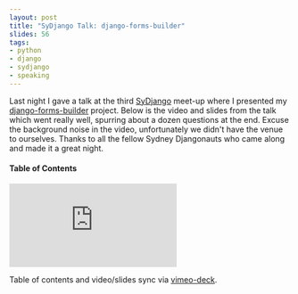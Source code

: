 ```yaml
---
layout: post
title: "SyDjango Talk: django-forms-builder"
slides: 56
tags:
- python
- django
- sydjango
- speaking
---
```


<p>Last night I gave a talk at the third <a href="http://www.meetup.com/SyDjango/">SyDjango</a> meet-up where I presented my <a href="https://github.com/stephenmcd/django-forms-builder">django-forms-builder</a> project. Below is the video and slides from the talk which went really well, spurring about a dozen questions at the end. Excuse the background noise in the video, unfortunately we didn't have the venue to ourselves. Thanks to all the fellow Sydney Djangonauts who came along and made it a great night.</p>

<h4>Table of Contents</h4>
<ol id="toc"></ol>
<script src="/static/js/vimeo-deck.js"></script>
<script>

var vd = VimeoDeck({tocID: '#toc'});

vd.setSlide(01, '00:00', 'Welcome'); // Start
vd.setSlide(02, '00:36', 'About Me'); // About me
vd.setSlide(03, '00:40'); // Dev since 98
vd.setSlide(04, '00:47'); // PHP/ASP/Rails
vd.setSlide(05, '00:58'); // Python since 05
vd.setSlide(06, '01:04'); // Django since 07
vd.setSlide(07, '01:11'); // At Fairfax
vd.setSlide(08, '01:26', 'Django Forms'); // Django forms
vd.setSlide(09, '01:34'); // Beautiful API
vd.setSlide(10, '01:49'); // Example
vd.setSlide(11, '02:18'); // Fixed in nature
vd.setSlide(12, '02:37', 'Scenario - Competitions'); // Competitions
vd.setSlide(13, '02:45'); // Capture age/colour
vd.setSlide(14, '02:58'); // Example
vd.setSlide(15, '03:16'); // Capture file/words
vd.setSlide(16, '03:40'); // Example
vd.setSlide(17, '04:26'); // Crossed out
vd.setSlide(18, '04:35'); // Emails
vd.setSlide(19, '04:58'); // CSV
vd.setSlide(20, '05:14'); // Piccard
vd.setSlide(21, '05:23', 'django-forms-builder'); // django-forms-builder
vd.setSlide(22, '05:42', 'What\'s a Form?'); // What's a form
vd.setSlide(23, '05:58'); // Title
vd.setSlide(24, '06:02'); // Intro text
vd.setSlide(25, '06:09'); // Response text
vd.setSlide(26, '06:19'); // Email recipients
vd.setSlide(27, '06:30', 'What\'s a Field?'); // What's a field
vd.setSlide(28, '06:36'); // Name
vd.setSlide(29, '06:38'); // Type
vd.setSlide(30, '06:48'); // Default
vd.setSlide(31, '06:53'); // Mandatory
vd.setSlide(32, '06:56'); // Help
vd.setSlide(33, '06:59'); // Options
vd.setSlide(34, '07:26', 'Demo Time'); // Demo
vd.setSlide(35, '12:48', 'Advanced Features'); // Advanced features
vd.setSlide(36, '12:56'); // Export formats
vd.setSlide(37, '13:04'); // Email templates
vd.setSlide(38, '13:24'); // Signals
vd.setSlide(39, '13:33'); // Template tags
vd.setSlide(40, '13:47'); // Dynamic defaults
vd.setSlide(41, '14:53'); // Associate to models
vd.setSlide(42, '15:04', 'What\'s it Good For?'); // What's it good for
vd.setSlide(43, '15:09'); // Competitions
vd.setSlide(44, '15:12'); // Surveys
vd.setSlide(45, '15:24'); // Events
vd.setSlide(46, '15:31'); // Contact
vd.setSlide(47, '15:47', 'Installation'); // Installation
vd.setSlide(48, '15:53'); // pip install
vd.setSlide(49, '15:56'); // installed apps
vd.setSlide(50, '15:58'); // urls.py
vd.setSlide(51, '16:01'); // Example
vd.setSlide(52, '16:09'); // syncdb
vd.setSlide(53, '16:12', 'Get Involved'); // Get involved
vd.setSlide(54, '16:16'); // GitHub or Bitbucket
vd.setSlide(55, '16:26'); // 20 Contributors
vd.setSlide(56, '16:34', 'Question Time'); // Thanks

</script>

<iframe id="vimeo" src="http://player.vimeo.com/video/49907301?api=1&player_id=vimeo" frameborder="0" webkitAllowFullScreen mozallowfullscreen allowFullScreen></iframe>

<script async class="speakerdeck-embed" data-id="5057ff7207e099000205d815" data-ratio="1.3333333333333333" src="//speakerdeck.com/assets/embed.js"></script>

<p>Table of contents and video/slides sync via <a href="https://github.com/stephenmcd/vimeo-deck">vimeo-deck</a>.</p>
